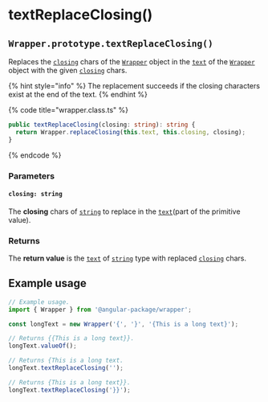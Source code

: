 # textReplaceClosing()

## `Wrapper.prototype.textReplaceClosing()`

Replaces the [`closing`](../../../wrap/accessors/instance/closing.md) chars of the [`Wrapper`](broken-reference) object in the [`text`](../../../wrap/accessors/instance/text.md) of the [`Wrapper`](broken-reference) object with the given [`closing`](textreplaceclosing.md#closing-string) chars.

{% hint style="info" %}
The replacement succeeds if the closing characters exist at the end of the text.
{% endhint %}

{% code title="wrapper.class.ts" %}
```typescript
public textReplaceClosing(closing: string): string {
  return Wrapper.replaceClosing(this.text, this.closing, closing);
}
```
{% endcode %}

### Parameters

#### `closing: string`

The **closing** chars of [`string`](https://developer.mozilla.org/en-US/docs/Web/JavaScript/Reference/Global\_Objects/String) to replace in the [`text`](../../../wrap/accessors/instance/text.md)(part of the primitive value).

### Returns

The **return value** is the [`text`](../../../wrap/accessors/instance/text.md) of [`string`](https://developer.mozilla.org/en-US/docs/Web/JavaScript/Reference/Global\_Objects/String) type with replaced [`closing`](../../../wrap/accessors/instance/closing.md) chars.

## Example usage

```typescript
// Example usage.
import { Wrapper } from '@angular-package/wrapper';

const longText = new Wrapper('{', '}', '{This is a long text}');

// Returns {{This is a long text}}.
longText.valueOf();

// Returns {This is a long text.
longText.textReplaceClosing('');

// Returns {This is a long text}}.
longText.textReplaceClosing('}}');
```
